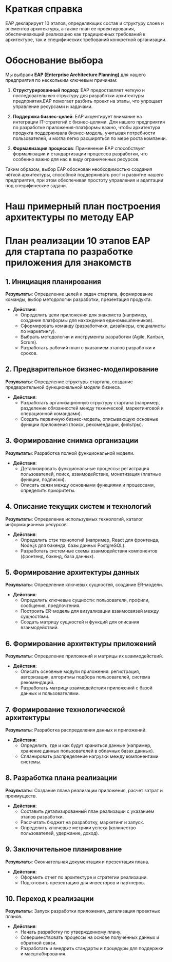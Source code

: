 # Краткая справка
ЕАР декларирует 10 этапов, определяющих состав и структуру слоев и элементов архитектуры, а также план ее проектирования, обеспечивающий реализацию как традиционных требований к архитектуре, так и специфических требований конкретной организации.

# Обоснование выбора
Мы выбрали **EAP (Enterprise Architecture Planning)** для нашего предприятия по нескольким ключевым причинам:

1. **Структурированный подход**: EAP предоставляет четкую и последовательную структуру для разработки архитектуры предприятия.EAP помогает разбить проект на этапы, что упрощает управление ресурсами и задачами.

2. **Поддержка бизнес-целей**: EAP акцентирует внимание на интеграции IT-стратегий с бизнес-целями. Для нашего предприятия по разработке приложения-платформы важно, чтобы архитектура продукта поддерживала бизнес-модель, учитывая потребности пользователей, и могла легко расширяться по мере роста компании.

5. **Формализация процессов**: Применение EAP способствует формализации и стандартизации процессов разработки, что особенно важно для нас в виду ограниченных ресурсов. 

Таким образом, выбор EAP обоснован необходимостью создания чёткой архитектуры, способной поддерживать рост и развитие нашего предприятия, при этом обеспечивая простоту управления и адаптации под специфические задачи.

# Наш примерный план построения архитектуры по методу EAP

# План реализации 10 этапов EAP для стартапа по разработке приложения для знакомств

## 1. Инициация планирования
**Результаты**: Определение целей и задач стартапа, формирование команды, выбор методологии разработки, презентация продукта.
- **Действия**:
  - Определить цели приложения для знакомств (например, создание платформы для нахождения единомышленников).
  - Сформировать команду (разработчики, дизайнеры, специалисты по маркетингу).
  - Выбрать методологии и инструменты разработки (Agile, Kanban, Scrum).
  - Разработать рабочий план с указанием этапов разработки и сроков.

## 2. Предварительное бизнес-моделирование
**Результаты**: Определение структуры стартапа, создание предварительной функциональной модели бизнеса.
- **Действия**:
  - Разработать организационную структуру стартапа (например, разделение обязанностей между технической, маркетинговой и операционной командами).
  - Создать первичную бизнес-модель, описывающую основные функции приложения (поиск, рекомендации, фильтры).

## 3. Формирование снимка организации
**Результаты**: Разработка полной функциональной модели.
- **Действия**:
  - Детализировать функциональные процессы: регистрация пользователей, поиск, взаимодействие, монетизация (платные функции, подписки).
  - Описать связи между основными функциями и процессами, определить приоритеты.

## 4. Описание текущих систем и технологий
**Результаты**: Определение используемых технологий, каталог информационных ресурсов.
- **Действия**:
  - Определить стэк технологий (например, React для фронтенда, Node.js для бэкенда, базы данных PostgreSQL).
  - Разработать системные схемы взаимодействия компонентов (фронтенд, бэкенд, база данных).

## 5. Формирование архитектуры данных
**Результаты**: Определение ключевых сущностей, создание ER-модели.
- **Действия**:
  - Определить ключевые сущности: пользователи, профили, сообщения, предпочтения.
  - Построить ER-модель для визуализации взаимосвязей между сущностями.
  - Создать матрицу сущностей и функций для описания взаимодействий.

## 6. Формирование архитектуры приложений
**Результаты**: Определение приложений и матрицы их взаимодействий.
- **Действия**:
  - Описать основные модули приложения: регистрация, авторизация, алгоритмы подбора пользователей, система рекомендаций.
  - Разработать матрицу взаимодействия приложений с базой данных и пользователями.

## 7. Формирование технологической архитектуры
**Результаты**: Разработка распределения данных и приложений.
- **Действия**:
  - Определить, где и как будут храниться данные (например, хранение данных пользователей в облачных базах данных).
  - Спланировать распределение нагрузки между компонентами системы.

## 8. Разработка плана реализации
**Результаты**: Создание плана реализации приложения, расчет затрат и преимуществ.
- **Действия**:
  - Составить детализированный план реализации с указанием этапов разработки.
  - Рассчитать бюджет на разработку, маркетинг и запуск.
  - Определить ключевые метрики успеха (количество пользователей, удержание, доход).

## 9. Заключительное планирование
**Результаты**: Окончательная документация и презентация плана.
- **Действия**:
  - Оформить отчет по архитектуре и стратегии реализации.
  - Подготовить презентацию для инвесторов и партнеров.

## 10. Переход к реализации
**Результаты**: Запуск разработки приложения, детализация проектных планов.
- **Действия**:
  - Начать разработку по утвержденному плану.
  - Совершенствовать процессы на основе полученных данных и обратной связи.
  - Разработать и внедрить стандарты и процедуры для поддержки и масштабирования.

